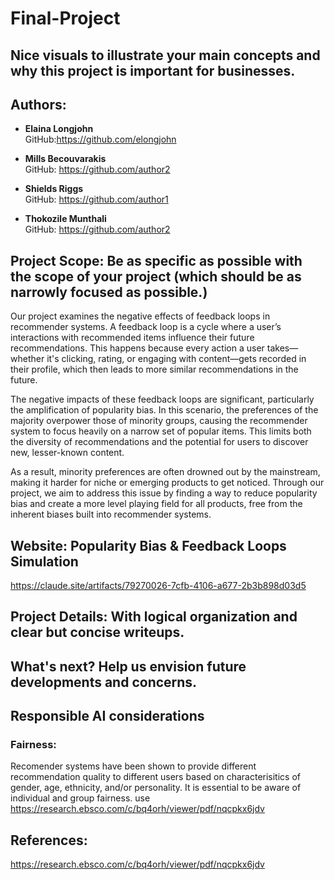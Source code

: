 # Final-Project

## Nice visuals to illustrate your main concepts and why this project is important for businesses. 

## Authors:
- **Elaina Longjohn**  
  GitHub:https://github.com/elongjohn

- **Mills Becouvarakis**  
  GitHub: https://github.com/author2
  
- **Shields Riggs**  
  GitHub: https://github.com/author1

- **Thokozile Munthali**  
  GitHub: https://github.com/author2

## Project Scope: Be as specific as possible with the scope of your project (which should be as narrowly focused as possible.) 
Our project examines the negative effects of feedback loops in recommender systems. A feedback loop is a cycle where a user’s interactions with recommended items influence their future recommendations. This happens because every action a user takes—whether it's clicking, rating, or engaging with content—gets recorded in their profile, which then leads to more similar recommendations in the future.

The negative impacts of these feedback loops are significant, particularly the amplification of popularity bias. In this scenario, the preferences of the majority overpower those of minority groups, causing the recommender system to focus heavily on a narrow set of popular items. This limits both the diversity of recommendations and the potential for users to discover new, lesser-known content.

As a result, minority preferences are often drowned out by the mainstream, making it harder for niche or emerging products to get noticed. Through our project, we aim to address this issue by finding a way to reduce popularity bias and create a more level playing field for all products, free from the inherent biases built into recommender systems.

## Website: Popularity Bias & Feedback Loops Simulation
https://claude.site/artifacts/79270026-7cfb-4106-a677-2b3b898d03d5

## Project Details: With logical organization and clear but concise writeups. 

## What's next? Help us envision future developments and concerns. 

## Responsible AI considerations
### Fairness:
Recomender systems have been shown to provide different recommendation quality to different users based on characterisitics of gender, age, ethnicity, and/or personality. It is essential to be aware of individual and group fairness.  use https://research.ebsco.com/c/bq4orh/viewer/pdf/nqcpkx6jdv

## References:
https://research.ebsco.com/c/bq4orh/viewer/pdf/nqcpkx6jdv
